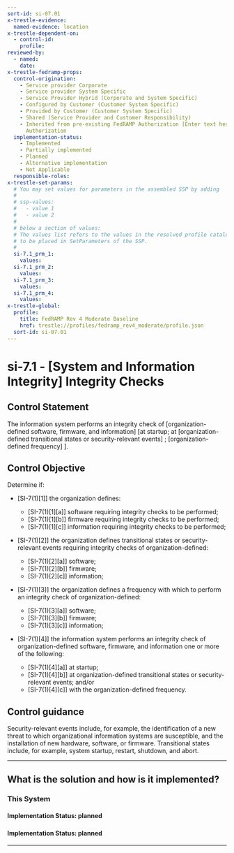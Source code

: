 ```yaml
---
sort-id: si-07.01
x-trestle-evidence:
  named-evidence: location
x-trestle-dependent-on:
  - control-id:
    profile:
reviewed-by:
  - named:
    date:
x-trestle-fedramp-props:
  control-origination:
    - Service provider Corporate
    - Service provider System Specific
    - Service Provider Hybrid (Corporate and System Specific)
    - Configured by Customer (Customer System Specific)
    - Provided by Customer (Customer System Specific)
    - Shared (Service Provider and Customer Responsibility)
    - Inherited from pre-existing FedRAMP Authorization [Enter text here], Date of
      Authorization
  implementation-status:
    - Implemented
    - Partially implemented
    - Planned
    - Alternative implementation
    - Not Applicable
  responsible-roles:
x-trestle-set-params:
  # You may set values for parameters in the assembled SSP by adding
  #
  # ssp-values:
  #   - value 1
  #   - value 2
  #
  # below a section of values:
  # The values list refers to the values in the resolved profile catalog, and the ssp-values represent new values
  # to be placed in SetParameters of the SSP.
  #
  si-7.1_prm_1:
    values:
  si-7.1_prm_2:
    values:
  si-7.1_prm_3:
    values:
  si-7.1_prm_4:
    values:
x-trestle-global:
  profile:
    title: FedRAMP Rev 4 Moderate Baseline
    href: trestle://profiles/fedramp_rev4_moderate/profile.json
  sort-id: si-07.01
---
```


# si-7.1 - \[System and Information Integrity\] Integrity Checks

## Control Statement

The information system performs an integrity check of [organization-defined software, firmware, and information] [at startup; at [organization-defined transitional states or security-relevant events] ;  [organization-defined frequency] ].

## Control Objective

Determine if:

- \[SI-7(1)[1]\] the organization defines:

  - \[SI-7(1)[1][a]\] software requiring integrity checks to be performed;
  - \[SI-7(1)[1][b]\] firmware requiring integrity checks to be performed;
  - \[SI-7(1)[1][c]\] information requiring integrity checks to be performed;

- \[SI-7(1)[2]\] the organization defines transitional states or security-relevant events requiring integrity checks of organization-defined:

  - \[SI-7(1)[2][a]\] software;
  - \[SI-7(1)[2][b]\] firmware;
  - \[SI-7(1)[2][c]\] information;

- \[SI-7(1)[3]\] the organization defines a frequency with which to perform an integrity check of organization-defined:

  - \[SI-7(1)[3][a]\] software;
  - \[SI-7(1)[3][b]\] firmware;
  - \[SI-7(1)[3][c]\] information;

- \[SI-7(1)[4]\] the information system performs an integrity check of organization-defined software, firmware, and information one or more of the following:

  - \[SI-7(1)[4][a]\] at startup;
  - \[SI-7(1)[4][b]\] at organization-defined transitional states or security-relevant events; and/or
  - \[SI-7(1)[4][c]\] with the organization-defined frequency.

## Control guidance

Security-relevant events include, for example, the identification of a new threat to which organizational information systems are susceptible, and the installation of new hardware, software, or firmware. Transitional states include, for example, system startup, restart, shutdown, and abort.

______________________________________________________________________

## What is the solution and how is it implemented?

<!-- For implementation status enter one of: implemented, partial, planned, alternative, not-applicable -->

<!-- Note that the list of rules under ### Rules: is read-only and changes will not be captured after assembly to JSON -->

### This System

<!-- Add implementation prose for the main This System component for control: si-7.1 -->

#### Implementation Status: planned

### 

<!-- Add control implementation description here for control: si-7.1 -->

#### Implementation Status: planned

______________________________________________________________________
